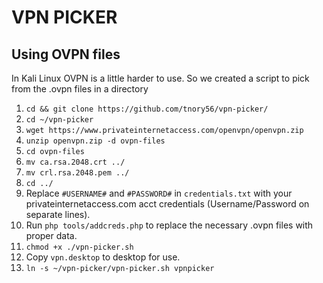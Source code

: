 # VPN PICKER

## Using OVPN files

In Kali Linux OVPN is a little harder to use. So we created a script to pick from the .ovpn files in a directory

1. ``cd && git clone https://github.com/tnory56/vpn-picker/``
1. ``cd ~/vpn-picker``
1. ``wget https://www.privateinternetaccess.com/openvpn/openvpn.zip``
1. ``unzip openvpn.zip -d ovpn-files``
1. ``cd ovpn-files``
1. ``mv ca.rsa.2048.crt ../``
1. ``mv crl.rsa.2048.pem ../``
1. ``cd ../`` 
1. Replace ``#USERNAME#`` and ``#PASSWORD#`` in ``credentials.txt`` with your privateinternetaccess.com acct credentials (Username/Password on separate lines).
1. Run ``php tools/addcreds.php`` to replace the necessary .ovpn files with proper data.
1. ``chmod +x ./vpn-picker.sh``
1. Copy ``vpn.desktop`` to desktop for use.
1. ``ln -s ~/vpn-picker/vpn-picker.sh vpnpicker`` 
